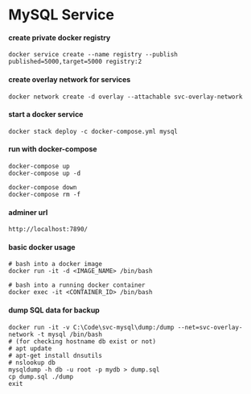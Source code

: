 # MySQL Service

#### create private docker registry
```
docker service create --name registry --publish published=5000,target=5000 registry:2
```

#### create overlay network for services
```
docker network create -d overlay --attachable svc-overlay-network
```

#### start a docker service
```
docker stack deploy -c docker-compose.yml mysql
```

#### run with docker-compose
```
docker-compose up
docker-compose up -d

docker-compose down
docker-compose rm -f
```

#### adminer url
```
http://localhost:7890/
```

#### basic docker usage
```
# bash into a docker image
docker run -it -d <IMAGE_NAME> /bin/bash

# bash into a running docker container
docker exec -it <CONTAINER_ID> /bin/bash
```

#### dump SQL data for backup
```
docker run -it -v C:\Code\svc-mysql\dump:/dump --net=svc-overlay-network -t mysql /bin/bash
# (for checking hostname db exist or not)
# apt update
# apt-get install dnsutils
# nslookup db
mysqldump -h db -u root -p mydb > dump.sql
cp dump.sql ./dump
exit
```
